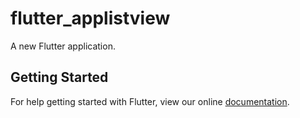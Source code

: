 # flutter_applistview

A new Flutter application.

## Getting Started

For help getting started with Flutter, view our online
[documentation](https://flutter.io/).
